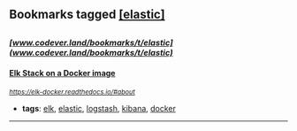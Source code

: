 ## Bookmarks tagged [[elastic]](https://www.codever.land/search?q=[elastic])

_<sup><sup>[www.codever.land/bookmarks/t/elastic](www.codever.land/bookmarks/t/elastic)</sup></sup>_
---
#### [Elk Stack on a Docker image](https://elk-docker.readthedocs.io/#about)
_<sup>https://elk-docker.readthedocs.io/#about</sup>_

* **tags**: [elk](../tagged/elk.md), [elastic](../tagged/elastic.md), [logstash](../tagged/logstash.md), [kibana](../tagged/kibana.md), [docker](../tagged/docker.md)
---
